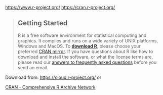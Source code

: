 https://www.r-project.org/
https://cran.r-project.org/

>## Getting Started
>R is a free software environment for statistical computing and graphics. It compiles and runs on a wide variety of UNIX platforms, Windows and MacOS. To **[download R](https://cran.r-project.org/mirrors.html)**, please choose your preferred [CRAN mirror](https://cran.r-project.org/mirrors.html).
>If you have questions about R like how to download and install the software, or what the license terms are, please read our [answers to frequently asked questions](https://cran.r-project.org/faqs.html) before you send an email.

Download from: https://cloud.r-project.org/ or 

[CRAN - Comprehensive R Archive Network](CRAN%20-%20Comprehensive%20R%20Archive%20Network.md)

